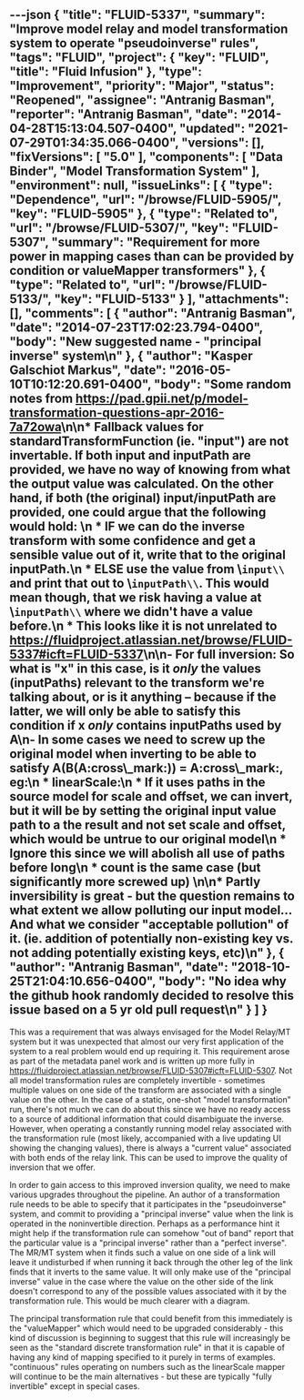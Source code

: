 ---json
{
  "title": "FLUID-5337",
  "summary": "Improve model relay and model transformation system to operate \"pseudoinverse\" rules",
  "tags": "FLUID",
  "project": {
    "key": "FLUID",
    "title": "Fluid Infusion"
  },
  "type": "Improvement",
  "priority": "Major",
  "status": "Reopened",
  "assignee": "Antranig Basman",
  "reporter": "Antranig Basman",
  "date": "2014-04-28T15:13:04.507-0400",
  "updated": "2021-07-29T01:34:35.066-0400",
  "versions": [],
  "fixVersions": [
    "5.0"
  ],
  "components": [
    "Data Binder",
    "Model Transformation System"
  ],
  "environment": null,
  "issueLinks": [
    {
      "type": "Dependence",
      "url": "/browse/FLUID-5905/",
      "key": "FLUID-5905"
    },
    {
      "type": "Related to",
      "url": "/browse/FLUID-5307/",
      "key": "FLUID-5307",
      "summary": "Requirement for more power in mapping cases than can be provided by condition or valueMapper transformers"
    },
    {
      "type": "Related to",
      "url": "/browse/FLUID-5133/",
      "key": "FLUID-5133"
    }
  ],
  "attachments": [],
  "comments": [
    {
      "author": "Antranig Basman",
      "date": "2014-07-23T17:02:23.794-0400",
      "body": "New suggested name - \"principal inverse\" system\n"
    },
    {
      "author": "Kasper Galschiot Markus",
      "date": "2016-05-10T10:12:20.691-0400",
      "body": "Some random notes from <https://pad.gpii.net/p/model-transformation-questions-apr-2016-7a72owa>\n\n* Fallback values for standardTransformFunction (ie. \"input\") are not invertable. If both input and inputPath are provided, we have no way of knowing from what the output value was calculated. On the other hand, if both (the original) input/inputPath are provided, one could argue that the following would hold:       &#x20;\n  * IF we can do the inverse transform with some confidence and get a sensible value out of it, write that to the original inputPath.\n  * ELSE use the value from \\`input\\` and print that out to \\`inputPath\\`. This would mean though, that we risk having a value at \\`inputPath\\` where we didn't have a value before.\n  * This looks like it is not unrelated to <https://fluidproject.atlassian.net/browse/FLUID-5337#icft=FLUID-5337>\n\n- For full inversion: So what is \"x\" in this case, is it *only* the values (inputPaths) relevant to the transform we're talking about, or is it anything – because if the latter, we will only be able to satisfy this condition if x *only* contains inputPaths used by A\n- In some cases we need to screw up the original model when inverting to be able to satisfy A(B(A:cross\\_mark:)) = A:cross\\_mark:, eg:\n  * linearScale:\n    * If it uses paths in the source model for scale and offset, we can invert, but it will be by setting the original input value path to a the result and not set scale and offset, which would be untrue to our original model\n      * Ignore this since we will abolish all use of paths before long\n  * count is the same case (but significantly more screwed up)&#x20;\n\n* Partly inversibility is great - but the question remains to what extent we allow polluting our input model... And what we consider \"acceptable pollution\" of it. (ie. addition of potentially non-existing key vs. not adding potentially existing keys, etc)\n"
    },
    {
      "author": "Antranig Basman",
      "date": "2018-10-25T21:04:10.656-0400",
      "body": "No idea why the github hook randomly decided to resolve this issue based on a 5 yr old pull request\n"
    }
  ]
}
---
This was a requirement that was always envisaged for the Model Relay/MT system but it was unexpected that almost our very first application of the system to a real problem would end up requiring it. This requirement arose as part of the metadata panel work and is written up more fully in <https://fluidproject.atlassian.net/browse/FLUID-5307#icft=FLUID-5307>. Not all model transformation rules are completely invertible - sometimes multiple values on one side of the transform are associated with a single value on the other. In the case of a static, one-shot "model transformation" run, there's not much we can do about this since we have no ready access to a source of additional information that could disambiguate the inverse. However, when operating a constantly running model relay associated with the transformation rule (most likely, accompanied with a live updating UI showing the changing values), there is always a "current value" associated with both ends of the relay link. This can be used to improve the quality of inversion that we offer.

In order to gain access to this improved inversion quality, we need to make various upgrades throughout the pipeline. An author of a transformation rule needs to be able to specify that it participates in the "pseudoinverse" system, and commit to providing a "principal inverse" value when the link is operated in the noninvertible direction. Perhaps as a performance hint it might help if the transformation rule can somehow "out of band" report that the particular value is a "principal inverse" rather than a "perfect inverse". The MR/MT system when it finds such a value on one side of a link will leave it undisturbed if when running it back through the other leg of the link finds that it inverts to the same value. It will only make use of the "principal inverse" value in the case where the value on the other side of the link doesn't correspond to any of the possible values associated with it by the transformation rule. This would be much clearer with a diagram.

The principal transformation rule that could benefit from this immediately is the "valueMapper" which would need to be upgraded considerably - this kind of discussion is beginning to suggest that this rule will increasingly be seen as the "standard discrete transformation rule" in that it is capable of having any kind of mapping specified to it purely in terms of examples. "continuous" rules operating on numbers such as the linearScale mapper will continue to be the main alternatives - but these are typically "fully invertible" except in special cases.

        